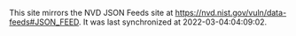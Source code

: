 This site mirrors the NVD JSON Feeds site at https://nvd.nist.gov/vuln/data-feeds#JSON_FEED. It was last synchronized at 2022-03-04:04:09:02.